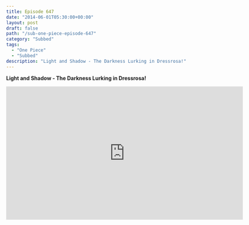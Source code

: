 ```yaml
---
title: Episode 647
date: "2014-06-01T05:30:00+00:00"
layout: post
draft: false
path: "/sub-one-piece-episode-647"
category: "Subbed"
tags:
  - "One Piece"
  - "Subbed"
description: "Light and Shadow - The Darkness Lurking in Dressrosa!"
---
```


**Light and Shadow - The Darkness Lurking in Dressrosa!**

<iframe width="640" height="360" src="https://www.rapidvideo.com/e/G6FRPG41RC" frameborder="0" marginwidth=0 marginheight=0 scrolling=no allowfullscreen></iframe>

